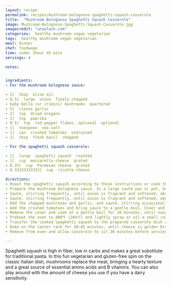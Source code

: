 ```yaml
---
layout: recipe
permalink: recipes/mushroom-bolognese-spaghetti-squash-casserole
title:  "Mushroom Bolognese Spaghetti Squash Casserole"
image: Mushroom-Bolognese-Spaghetti-Squash-Casserole.jpg
imagecredit: "unsplash.com"
categories:  healthy mushroom vegan vegetarian
tags:  healthy mushroom vegan vegetarian
meal: dinner
chef: foodwage
time: under 1hour 45 mins
servings: 4

notes:


ingredients:
- For the mushroom bolognese sauce:

- 2|  tbsp  olive oil
- 0.5|  large  onion  finely chopped
- baby bella (or crimini) mushrooms  quartered
- 5|  cloves garlic
- 2|  tsp  dried oregano
- 2|  tsp  paprika
- 0.5|  tsp  red pepper flakes, optional  optional
- 1|  teaspoon  sea salt
- 1|  can  crushed tomatoes  undrained
- 2|  tbsp  fresh basil  chopped

- For the spaghetti squash casserole:

- 1|  large  spaghetti squash  roasted
- 1|  cup  mozzarella cheese  grated
- 0.25|  cup  Parmesan cheese  grated
- 0.33333333333|  cup  ricotta cheese

directions:
- Roast the spaghetti squash according to these instructions or cook the spaghetti squash using your preferred method.
- Prepare the mushroom bolognese sauce. In a large sauté pan or pot, heat the olive oil over medium and add the chopped onion.
- Sauté, stirring frequently, until onion is fragrant and softened, about 8 minutes.
- Sauté, stirring frequently, until onion is fragrant and softened, about 8 minutes.
- Add the chopped mushrooms and garlic, and sauté, stirring occasionally, about 3–5 minutes. Add the garlic, rosemary, oregano, paprika, red pepper flakes and sea salt and cook another 2 minutes.
- Add the crushed tomatoes and bring sauce to a gentle boil. Cover and reduce the heat to a simmer.
- Remove the cover and cook at a gentle boil for 10 minutes, until sauce thickens. Add the chopped basil, stir and set sauce aside until ready to use.
- Preheat the oven to 400℉ (204℃) and lightly spray or oil a small casserole dish (a 9-inch square or round works well).
- Transfer the cooked spaghetti squash to the prepared casserole dish and sprinkle with sea salt. Pour the mushroom bolognese sauce over the spaghetti squash noodles, then top with the grated mozzarella, parmesan and ricotta cheeses.
- Bake on the center rack for 30–45 minutes, until cheese is golden brown and sauce is bubbling.
- Remove from oven and allow casserole to sit 30 minutes before serving.

---
```


Spaghetti squash is high in fiber, low in carbs and makes a great substitute for traditional pasta. In this fun vegetarian and gluten-free spin on the classic Italian dish, mushrooms replace the meat, bringing a hearty texture and a great source of essential amino acids and B vitamins. You can also play around with the amount of cheese you use if you have a dairy sensitivity.